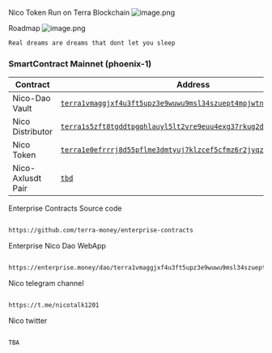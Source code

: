 Nico Token Run on Terra Blockchain 
![image.png](https://raw.githubusercontent.com/NicoToken/NICOToken/main/asset/Nicologo.png)

Roadmap
![image.png](https://raw.githubusercontent.com/NicoToken/NICOToken/main/whitepaper/Whitepaper-nico.jpg)

```bash
Real dreams are dreams that dont let you sleep
```


### SmartContract Mainnet (phoenix-1)

| Contract            | Address   |
| ------------------- | --------- |
| Nico-Dao Vault      |[`terra1vmaggjxf4u3ft5upz3e9wuwu9msl34szuept4mpjwtnud4l65eaqvxyh5u`](https://terrasco.pe/mainnet/address/terra1vmaggjxf4u3ft5upz3e9wuwu9msl34szuept4mpjwtnud4l65eaqvxyh5u)        |
| Nico Distributor    | [`terra1s5zft8tgddtpgqhlauyl5lt2vre9euu4exg37rkug2dv4l7leygqsvj79g`](https://terrasco.pe/mainnet/address/terra1s5zft8tgddtpgqhlauyl5lt2vre9euu4exg37rkug2dv4l7leygqsvj79g)        |
| Nico Token          | [`terra1e0efrrrj8d55pflme3dmtyuj7klzcef5cfmz6r2jyqz77kk2jz3qa6drg3`](https://terrasco.pe/mainnet/address/terra1e0efrrrj8d55pflme3dmtyuj7klzcef5cfmz6r2jyqz77kk2jz3qa6drg3)        |
| Nico-Axlusdt Pair   | [`tbd`]() |


Enterprise Contracts Source code

```bash

https://github.com/terra-money/enterprise-contracts

```


Enterprise Nico Dao WebApp
```bash

https://enterprise.money/dao/terra1vmaggjxf4u3ft5upz3e9wuwu9msl34szuept4mpjwtnud4l65eaqvxyh5u/staking

```

Nico telegram channel
```bash

https://t.me/nicotalk1201

```

Nico twitter

```bash

TBA

```

